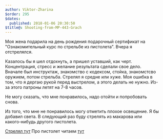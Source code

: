 ```yaml
---
author: Viktor-Zharina
$order: 295
$dates:
  published: 2018-01-06 20:30:50
$title@: Shooting-from-MP-443-Grach
---
```

Моя жена подарила на день рождения подарочный сертификат на "Ознакомительный курс по стрельбе из пистолета". Вчера я отстрелялся.

Казалось бы я шел отдохнуть, а пришел уставший, как черт. Концентрация, стресс и желание результата сделали свое дело. Вначале был инструктаж, знакомство с кодексом, стойка, знакомстсво оружием, потом стрельба. Стрелял я средне или хуже. Моя ошибка в том, что я дергаю рукой перед выстрелом, а этого делать не нужно. Из-за этого патроны летят на 7-8 часов.

Не могу сказать, что мне понравилось, надо отойти и попробовать снова.

Из того, что мне не понравилось могу отметить плохое освещение. Я бы добавил света.
В следующий раз буду стрелять из макарова или какого-нибудь другого пистолета.

[Стрелял тут](http://strelok.tomsk.ru)
Про пистолет читаем [тут](http://zonwar.ru/shkolaspetsnaza/Pya.html)


